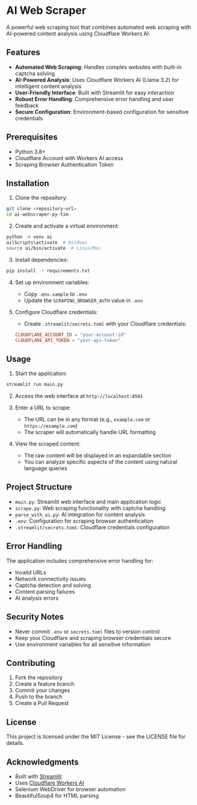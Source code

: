 # AI Web Scraper

A powerful web scraping tool that combines automated web scraping with AI-powered content analysis using Cloudflare Workers AI.

## Features

- **Automated Web Scraping**: Handles complex websites with built-in captcha solving
- **AI-Powered Analysis**: Uses Cloudflare Workers AI (Llama 3.2) for intelligent content analysis
- **User-Friendly Interface**: Built with Streamlit for easy interaction
- **Robust Error Handling**: Comprehensive error handling and user feedback
- **Secure Configuration**: Environment-based configuration for sensitive credentials

## Prerequisites

- Python 3.8+
- Cloudflare Account with Workers AI access
- Scraping Browser Authentication Token

## Installation

1. Clone the repository:
```bash
git clone <repository-url>
cd ai-webscraper-py-tim
```

2. Create and activate a virtual environment:
```bash
python -m venv ai
ai\Scripts\activate  # Windows
source ai/bin/activate  # Linux/Mac
```

3. Install dependencies:
```bash
pip install -r requirements.txt
```

4. Set up environment variables:
   - Copy `.env.sample` to `.env`
   - Update the `SCRAPING_BROWSER_AUTH` value in `.env`

5. Configure Cloudflare credentials:
   - Create `.streamlit/secrets.toml` with your Cloudflare credentials:
   ```toml
   CLOUDFLARE_ACCOUNT_ID = "your-account-id"
   CLOUDFLARE_API_TOKEN = "your-api-token"
   ```

## Usage

1. Start the application:
```bash
streamlit run main.py
```

2. Access the web interface at `http://localhost:8501`

3. Enter a URL to scrape:
   - The URL can be in any format (e.g., `example.com` or `https://example.com`)
   - The scraper will automatically handle URL formatting

4. View the scraped content:
   - The raw content will be displayed in an expandable section
   - You can analyze specific aspects of the content using natural language queries

## Project Structure

- `main.py`: Streamlit web interface and main application logic
- `scrape.py`: Web scraping functionality with captcha handling
- `parse_with_ai.py`: AI integration for content analysis
- `.env`: Configuration for scraping browser authentication
- `.streamlit/secrets.toml`: Cloudflare credentials configuration

## Error Handling

The application includes comprehensive error handling for:
- Invalid URLs
- Network connectivity issues
- Captcha detection and solving
- Content parsing failures
- AI analysis errors

## Security Notes

- Never commit `.env` or `secrets.toml` files to version control
- Keep your Cloudflare and scraping browser credentials secure
- Use environment variables for all sensitive information

## Contributing

1. Fork the repository
2. Create a feature branch
3. Commit your changes
4. Push to the branch
5. Create a Pull Request

## License

This project is licensed under the MIT License - see the LICENSE file for details.

## Acknowledgments

- Built with [Streamlit](https://streamlit.io/)
- Uses [Cloudflare Workers AI](https://developers.cloudflare.com/workers-ai/)
- Selenium WebDriver for browser automation
- BeautifulSoup4 for HTML parsing